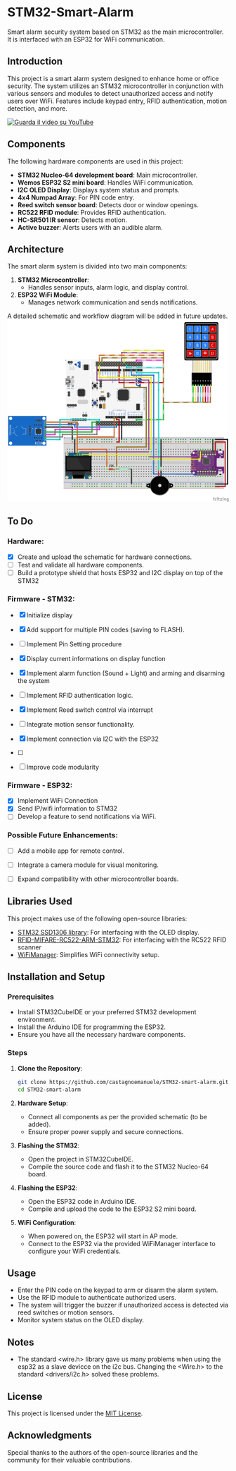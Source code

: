 # STM32-Smart-Alarm

Smart alarm security system based on STM32 as the main microcontroller. It is interfaced with an ESP32 for WiFi communication.

## Introduction

This project is a smart alarm system designed to enhance home or office security. The system utilizes an STM32 microcontroller in conjunction with various sensors and modules to detect unauthorized access and notify users over WiFi. Features include keypad entry, RFID authentication, motion detection, and more.

[![Guarda il video su YouTube](https://img.youtube.com/vi/VkK-bgtqDOs/hqdefault.jpg)](https://www.youtube.com/watch?v=VkK-bgtqDOs)


## Components

The following hardware components are used in this project:
- **STM32 Nucleo-64 development board**: Main microcontroller.
- **Wemos ESP32 S2 mini board**: Handles WiFi communication.
- **I2C OLED Display**: Displays system status and prompts.
- **4x4 Numpad Array**: For PIN code entry.
- **Reed switch sensor board**: Detects door or window openings.
- **RC522 RFID module**: Provides RFID authentication.
- **HC-SR501 IR sensor**: Detects motion.
- **Active buzzer**: Alerts users with an audible alarm.

## Architecture

The smart alarm system is divided into two main components:
1. **STM32 Microcontroller**:
   - Handles sensor inputs, alarm logic, and display control.
2. **ESP32 WiFi Module**:
   - Manages network communication and sends notifications.

A detailed schematic and workflow diagram will be added in future updates.
![Wiring](Assets/wiring.png)

## To Do

### Hardware:
- [x] Create and upload the schematic for hardware connections.
- [ ] Test and validate all hardware components.
- [ ] Build a prototype shield that hosts ESP32 and I2C display on top of the STM32

### Firmware - STM32:
- [x] Initialize display
- [x] Add support for multiple PIN codes (saving to FLASH).
- [ ] Implement Pin Setting procedure
- [x] Display current informations on display function
- [x] Implement alarm function (Sound + Light) and arming and disarming the system
- [ ] Implement RFID authentication logic.
- [x] Implement Reed switch control via interrupt
- [ ] Integrate motion sensor functionality.
- [x] Implement connection via I2C with the ESP32
- [ ] 
- [ ] Improve code modularity


### Firmware - ESP32:
- [x] Implement WiFi Connection
- [x] Send IP/wifi information to STM32
- [ ] Develop a feature to send notifications via WiFi.

### Possible Future Enhancements:
- [ ] Add a mobile app for remote control.
- [ ] Integrate a camera module for visual monitoring.
- [ ] Expand compatibility with other microcontroller boards.


## Libraries Used

This project makes use of the following open-source libraries:
- [STM32 SSD1306 library](https://github.com/afiskon/stm32-ssd1306): For interfacing with the OLED display.
- [RFID-MIFARE-RC522-ARM-STM32](https://github.com/Hamid-R-Tanhaei/RFID-MIFARE-RC522-ARM-STM32/tree/main): For interfacing with the RC522 RFID scanner
- [WiFiManager](https://github.com/tzapu/WiFiManager): Simplifies WiFi connectivity setup.

## Installation and Setup

### Prerequisites
- Install STM32CubeIDE or your preferred STM32 development environment.
- Install the Arduino IDE for programming the ESP32.
- Ensure you have all the necessary hardware components.

### Steps
1. **Clone the Repository**:
   ```bash
   git clone https://github.com/castagnoemanuele/STM32-smart-alarm.git
   cd STM32-smart-alarm
   ```

2. **Hardware Setup**:
   - Connect all components as per the provided schematic (to be added).
   - Ensure proper power supply and secure connections.

3. **Flashing the STM32**:
   - Open the project in STM32CubeIDE.
   - Compile the source code and flash it to the STM32 Nucleo-64 board.

4. **Flashing the ESP32**:
   - Open the ESP32 code in Arduino IDE.
   - Compile and upload the code to the ESP32 S2 mini board.

5. **WiFi Configuration**:
   - When powered on, the ESP32 will start in AP mode.
   - Connect to the ESP32 via the provided WiFiManager interface to configure your WiFi credentials.

## Usage

- Enter the PIN code on the keypad to arm or disarm the alarm system.
- Use the RFID module to authenticate authorized users.
- The system will trigger the buzzer if unauthorized access is detected via reed switches or motion sensors.
- Monitor system status on the OLED display.

## Notes
- The standard <wire.h> library gave us many problems when using the esp32 as a slave devicce on the i2c bus. Changing the <Wire.h> to the standard <drivers/i2c.h> solved these problems.

## License

This project is licensed under the [MIT License](LICENSE).

## Acknowledgments

Special thanks to the authors of the open-source libraries and the community for their valuable contributions.
